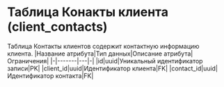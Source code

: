 # **Таблица Конакты клиента** (client_contacts)
Таблица  Контакты клиентов содержит контактную информацию клиента.
|Название атрибута|Тип данных|Описание атрибута|Ограничения|
|-|-------|---|-|
|id|uuid|Уникальный идентификатор записи|PK|
|client_id|uuid|Идентификатор клиента|FK|
|contact_id|uuid|Идентификатор контакта|FK|
